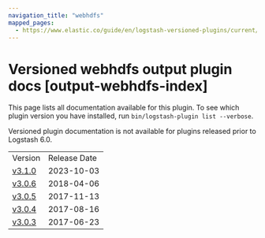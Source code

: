 ```yaml
---
navigation_title: "webhdfs"
mapped_pages:
  - https://www.elastic.co/guide/en/logstash-versioned-plugins/current/output-webhdfs-index.html
---
```


# Versioned webhdfs output plugin docs [output-webhdfs-index]

This page lists all documentation available for this plugin. To see which plugin version you have installed, run `bin/logstash-plugin list --verbose`.

Versioned plugin documentation is not available for plugins released prior to Logstash 6.0.

| | |
| :- | :- |
| Version | Release Date |
| [v3.1.0](v3-1-0-plugins-outputs-webhdfs.md) | 2023-10-03 |
| [v3.0.6](v3-0-6-plugins-outputs-webhdfs.md) | 2018-04-06 |
| [v3.0.5](v3-0-5-plugins-outputs-webhdfs.md) | 2017-11-13 |
| [v3.0.4](v3-0-4-plugins-outputs-webhdfs.md) | 2017-08-16 |
| [v3.0.3](v3-0-3-plugins-outputs-webhdfs.md) | 2017-06-23 |
